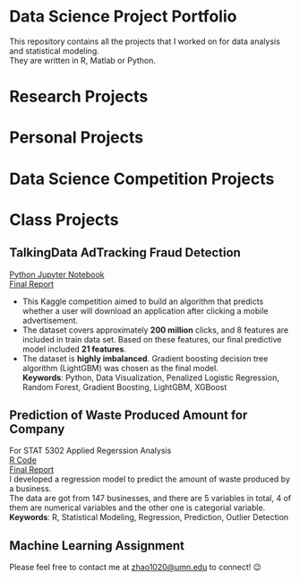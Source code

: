 # Data Science Project Portfolio
This repository contains all the projects that I worked on for data analysis and statistical modeling.<br />They are written in R, Matlab or Python.

# Research Projects

# Personal Projects

# Data Science Competition Projects

# Class Projects
## TalkingData AdTracking Fraud Detection
[Python Jupyter Notebook](https://github.com/EchoZhaoo/DS-Project-Portfolio/blob/master/Python/TalkingData.ipynb)<br /> 
[Final Report](https://github.com/EchoZhaoo/DS-Project-Portfolio/blob/master/Report/PUBH%207475_Final_Report.pdf)<br /> 
* This Kaggle competition aimed to build an algorithm that predicts whether a user will download an application after clicking a mobile advertisement.<br />
* The dataset covers approximately **200 million** clicks, and 8 features are included in train data set. Based on these features, our final predictive model included **21 features**. <br />
* The dataset is **highly imbalanced**. Gradient boosting decision tree algorithm (LightGBM) was chosen as the final model.  
**Keywords**: Python, Data Visualization, Penalized Logistic Regression, Random Forest, Gradient Boosting, LightGBM, XGBoost

## Prediction of Waste Produced Amount for Company
 For STAT 5302 Applied Regerssion Analysis<br />
 [R Code](https://github.com/EchoZhaoo/DS-Project-Portfolio/blob/master/R%20Code/STAT5302_Project.R)<br />
 [Final Report](https://github.com/EchoZhaoo/DS-Project-Portfolio/blob/master/Report/STAT5302_Project_Report.pdf)<br /> 
 I developed a regression model to predict the amount of waste produced by a business.<br />
 The data are got from 147 businesses, and there are 5 variables in total, 4 of them are numerical variables and the other one is categorial variable.<br />
 **Keywords**: R, Statistical Modeling, Regression, Prediction, Outlier Detection
## Machine Learning Assignment




Please feel free to contact me at [zhao1020@umn.edu](zhao1020@umn.edu) to connect! :wink:
